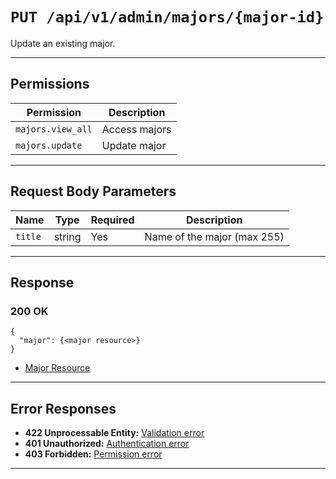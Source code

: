 # `PUT /api/v1/admin/majors/{major-id}`

Update an existing major.


---

## Permissions
| Permission            | Description         |
|-----------------------|---------------------|
| `majors.view_all`     | Access majors       |
| `majors.update`       | Update major        |

---

## Request Body Parameters
| Name     | Type    | Required | Description                        |
|----------|---------|----------|------------------------------------|
| `title`  | string  | Yes      | Name of the major (max 255)        |

---

## Response

### 200 OK
```
{
  "major": {<major resource>}
}
```
- [Major Resource](major_resource.md)

---

## Error Responses
- **422 Unprocessable Entity:** [Validation error](../../_globals/validation-errors.md)
- **401 Unauthorized:** [Authentication error](../../_globals/authentication-errors.md)
- **403 Forbidden:** [Permission error](../../_globals/permission-errors.md)

---
